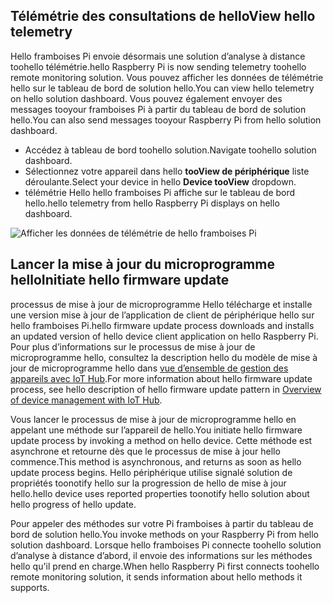 ## <a name="view-hello-telemetry"></a><span data-ttu-id="5bcca-101">Télémétrie des consultations de hello</span><span class="sxs-lookup"><span data-stu-id="5bcca-101">View hello telemetry</span></span>

<span data-ttu-id="5bcca-102">Hello framboises Pi envoie désormais une solution d’analyse à distance toohello télémétrie.</span><span class="sxs-lookup"><span data-stu-id="5bcca-102">hello Raspberry Pi is now sending telemetry toohello remote monitoring solution.</span></span> <span data-ttu-id="5bcca-103">Vous pouvez afficher les données de télémétrie hello sur le tableau de bord de solution hello.</span><span class="sxs-lookup"><span data-stu-id="5bcca-103">You can view hello telemetry on hello solution dashboard.</span></span> <span data-ttu-id="5bcca-104">Vous pouvez également envoyer des messages tooyour framboises Pi à partir du tableau de bord de solution hello.</span><span class="sxs-lookup"><span data-stu-id="5bcca-104">You can also send messages tooyour Raspberry Pi from hello solution dashboard.</span></span>

- <span data-ttu-id="5bcca-105">Accédez à tableau de bord toohello solution.</span><span class="sxs-lookup"><span data-stu-id="5bcca-105">Navigate toohello solution dashboard.</span></span>
- <span data-ttu-id="5bcca-106">Sélectionnez votre appareil dans hello **tooView de périphérique** liste déroulante.</span><span class="sxs-lookup"><span data-stu-id="5bcca-106">Select your device in hello **Device tooView** dropdown.</span></span>
- <span data-ttu-id="5bcca-107">télémétrie Hello hello framboises Pi affiche sur le tableau de bord hello.</span><span class="sxs-lookup"><span data-stu-id="5bcca-107">hello telemetry from hello Raspberry Pi displays on hello dashboard.</span></span>

![Afficher les données de télémétrie de hello framboises Pi][img-telemetry-display]

## <a name="initiate-hello-firmware-update"></a><span data-ttu-id="5bcca-109">Lancer la mise à jour du microprogramme hello</span><span class="sxs-lookup"><span data-stu-id="5bcca-109">Initiate hello firmware update</span></span>

<span data-ttu-id="5bcca-110">processus de mise à jour de microprogramme Hello télécharge et installe une version mise à jour de l’application de client de périphérique hello sur hello framboises Pi.</span><span class="sxs-lookup"><span data-stu-id="5bcca-110">hello firmware update process downloads and installs an updated version of hello device client application on hello Raspberry Pi.</span></span> <span data-ttu-id="5bcca-111">Pour plus d’informations sur le processus de mise à jour de microprogramme hello, consultez la description hello du modèle de mise à jour de microprogramme hello dans [vue d’ensemble de gestion des appareils avec IoT Hub][lnk-update-pattern].</span><span class="sxs-lookup"><span data-stu-id="5bcca-111">For more information about hello firmware update process, see hello description of hello firmware update pattern in [Overview of device management with IoT Hub][lnk-update-pattern].</span></span>

<span data-ttu-id="5bcca-112">Vous lancer le processus de mise à jour de microprogramme hello en appelant une méthode sur l’appareil de hello.</span><span class="sxs-lookup"><span data-stu-id="5bcca-112">You initiate hello firmware update process by invoking a method on hello device.</span></span> <span data-ttu-id="5bcca-113">Cette méthode est asynchrone et retourne dès que le processus de mise à jour hello commence.</span><span class="sxs-lookup"><span data-stu-id="5bcca-113">This method is asynchronous, and returns as soon as hello update process begins.</span></span> <span data-ttu-id="5bcca-114">Hello périphérique utilise signalé solution de propriétés toonotify hello sur la progression de hello de mise à jour hello.</span><span class="sxs-lookup"><span data-stu-id="5bcca-114">hello device uses reported properties toonotify hello solution about hello progress of hello update.</span></span>

<span data-ttu-id="5bcca-115">Pour appeler des méthodes sur votre Pi framboises à partir du tableau de bord de solution hello.</span><span class="sxs-lookup"><span data-stu-id="5bcca-115">You invoke methods on your Raspberry Pi from hello solution dashboard.</span></span> <span data-ttu-id="5bcca-116">Lorsque hello framboises Pi connecte toohello solution d’analyse à distance d’abord, il envoie des informations sur les méthodes hello qu'il prend en charge.</span><span class="sxs-lookup"><span data-stu-id="5bcca-116">When hello Raspberry Pi first connects toohello remote monitoring solution, it sends information about hello methods it supports.</span></span> 

[img-telemetry-display]: media/iot-suite-raspberry-pi-kit-view-telemetry-advanced/telemetry.png
[lnk-update-pattern]: ../articles/iot-hub/iot-hub-device-management-overview.md
